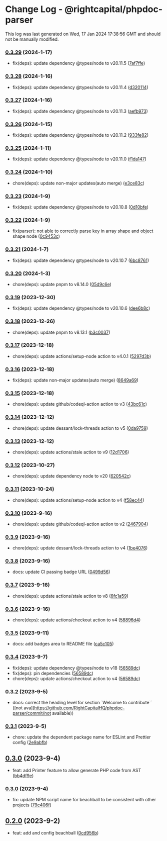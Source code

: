 # Change Log - @rightcapital/phpdoc-parser

This log was last generated on Wed, 17 Jan 2024 17:38:56 GMT and should not be manually modified.

<!-- Start content -->

### [0.3.29](https://github.com/RightCapitalHQ/phpdoc-parser/tree/@rightcapital/phpdoc-parser_v0.3.29) (2024-1-17)

- fix(deps): update dependency @types/node to v20.11.5 ([7af7ffe](https://github.com/RightCapitalHQ/phpdoc-parser/commit/7af7ffe93d1b04725d7d263b9f07f264bde8afd0))

### [0.3.28](https://github.com/RightCapitalHQ/phpdoc-parser/tree/@rightcapital/phpdoc-parser_v0.3.28) (2024-1-16)

- fix(deps): update dependency @types/node to v20.11.4 ([d320114](https://github.com/RightCapitalHQ/phpdoc-parser/commit/d320114d94fb6f4e3bfdcd288d79c0f0f6e27763))

### [0.3.27](https://github.com/RightCapitalHQ/phpdoc-parser/tree/@rightcapital/phpdoc-parser_v0.3.27) (2024-1-16)

- fix(deps): update dependency @types/node to v20.11.3 ([aefb973](https://github.com/RightCapitalHQ/phpdoc-parser/commit/aefb973f9d3b240da4a30f7919a162187e32f840))

### [0.3.26](https://github.com/RightCapitalHQ/phpdoc-parser/tree/@rightcapital/phpdoc-parser_v0.3.26) (2024-1-15)

- fix(deps): update dependency @types/node to v20.11.2 ([933fe82](https://github.com/RightCapitalHQ/phpdoc-parser/commit/933fe820c7d48079dd0e92590b0964171106f709))

### [0.3.25](https://github.com/RightCapitalHQ/phpdoc-parser/tree/@rightcapital/phpdoc-parser_v0.3.25) (2024-1-11)

- fix(deps): update dependency @types/node to v20.11.0 ([f1da147](https://github.com/RightCapitalHQ/phpdoc-parser/commit/f1da147bd1988251becf441b384d3365b1d6f06a))

### [0.3.24](https://github.com/RightCapitalHQ/phpdoc-parser/tree/@rightcapital/phpdoc-parser_v0.3.24) (2024-1-10)

- chore(deps): update non-major updates(auto merge) ([e3ce83c](https://github.com/RightCapitalHQ/phpdoc-parser/commit/e3ce83c894af5207f7c9695a6b713889597d9bca))

### [0.3.23](https://github.com/RightCapitalHQ/phpdoc-parser/tree/@rightcapital/phpdoc-parser_v0.3.23) (2024-1-9)

- fix(deps): update dependency @types/node to v20.10.8 ([0d10bfe](https://github.com/RightCapitalHQ/phpdoc-parser/commit/0d10bfec280be4096317323016d55eb242bad915))

### [0.3.22](https://github.com/RightCapitalHQ/phpdoc-parser/tree/@rightcapital/phpdoc-parser_v0.3.22) (2024-1-9)

- fix(parser): not able to correctly parse key in array shape and object shape node ([0c9453c](https://github.com/RightCapitalHQ/phpdoc-parser/commit/0c9453c66b53b3c633f660b9ef9e563020ac0ff0))

### [0.3.21](https://github.com/RightCapitalHQ/phpdoc-parser/tree/@rightcapital/phpdoc-parser_v0.3.21) (2024-1-7)

- fix(deps): update dependency @types/node to v20.10.7 ([6bc8761](https://github.com/RightCapitalHQ/phpdoc-parser/commit/6bc8761d0fd77b80ce189d285025d6184866ac19))

### [0.3.20](https://github.com/RightCapitalHQ/phpdoc-parser/tree/@rightcapital/phpdoc-parser_v0.3.20) (2024-1-3)

- chore(deps): update pnpm to v8.14.0 ([05d9c6e](https://github.com/RightCapitalHQ/phpdoc-parser/commit/05d9c6ebea6ade90703e6e606d94ebc8e0b3df2c))

### [0.3.19](https://github.com/RightCapitalHQ/phpdoc-parser/tree/@rightcapital/phpdoc-parser_v0.3.19) (2023-12-30)

- fix(deps): update dependency @types/node to v20.10.6 ([dee6b8c](https://github.com/RightCapitalHQ/phpdoc-parser/commit/dee6b8c43ba3215e933dce9684f1866ee19dfa24))

### [0.3.18](https://github.com/RightCapitalHQ/phpdoc-parser/tree/@rightcapital/phpdoc-parser_v0.3.18) (2023-12-26)

- chore(deps): update pnpm to v8.13.1 ([b3c0037](https://github.com/RightCapitalHQ/phpdoc-parser/commit/b3c003744e9bab05c724eecb061743a3438c1168))

### [0.3.17](https://github.com/RightCapitalHQ/phpdoc-parser/tree/@rightcapital/phpdoc-parser_v0.3.17) (2023-12-18)

- chore(deps): update actions/setup-node action to v4.0.1 ([5297d3b](https://github.com/RightCapitalHQ/phpdoc-parser/commit/5297d3b899cb6b7da71c4d3a0e8a71b27deff904))

### [0.3.16](https://github.com/RightCapitalHQ/phpdoc-parser/tree/@rightcapital/phpdoc-parser_v0.3.16) (2023-12-18)

- fix(deps): update non-major updates(auto merge) ([8649a69](https://github.com/RightCapitalHQ/phpdoc-parser/commit/8649a69c3fa364dc19a668b7c7e1c52c0fbbc548))

### [0.3.15](https://github.com/RightCapitalHQ/phpdoc-parser/tree/@rightcapital/phpdoc-parser_v0.3.15) (2023-12-18)

- chore(deps): update github/codeql-action action to v3 ([43bc61c](https://github.com/RightCapitalHQ/phpdoc-parser/commit/43bc61c925d0cc4fad15e59df30570be0fbd1025))

### [0.3.14](https://github.com/RightCapitalHQ/phpdoc-parser/tree/@rightcapital/phpdoc-parser_v0.3.14) (2023-12-12)

- chore(deps): update dessant/lock-threads action to v5 ([0da9759](https://github.com/RightCapitalHQ/phpdoc-parser/commit/0da9759df1a62b9a9028d368cb4558d3f83d60e1))

### [0.3.13](https://github.com/RightCapitalHQ/phpdoc-parser/tree/@rightcapital/phpdoc-parser_v0.3.13) (2023-12-12)

- chore(deps): update actions/stale action to v9 ([12d1706](https://github.com/RightCapitalHQ/phpdoc-parser/commit/12d1706689a13713f30c13288c9d08fe5b8fbae9))

### [0.3.12](https://github.com/RightCapitalHQ/phpdoc-parser/tree/@rightcapital/phpdoc-parser_v0.3.12) (2023-10-27)

- chore(deps): update dependency node to v20 ([620542c](https://github.com/RightCapitalHQ/phpdoc-parser/commit/620542c57f262cc346202abfafc212ac9ce5cc33))

### [0.3.11](https://github.com/RightCapitalHQ/phpdoc-parser/tree/@rightcapital/phpdoc-parser_v0.3.11) (2023-10-24)

- chore(deps): update actions/setup-node action to v4 ([f58ec44](https://github.com/RightCapitalHQ/phpdoc-parser/commit/f58ec44f088eee4c124754f0c3c452af8f9f4cb1))

### [0.3.10](https://github.com/RightCapitalHQ/phpdoc-parser/tree/@rightcapital/phpdoc-parser_v0.3.10) (2023-9-16)

- chore(deps): update github/codeql-action action to v2 ([2467904](https://github.com/RightCapitalHQ/phpdoc-parser/commit/246790430802f846a48faf53194cdb4145aaf40c))

### [0.3.9](https://github.com/RightCapitalHQ/phpdoc-parser/tree/@rightcapital/phpdoc-parser_v0.3.9) (2023-9-16)

- chore(deps): update dessant/lock-threads action to v4 ([1be4076](https://github.com/RightCapitalHQ/phpdoc-parser/commit/1be4076665aefdfd10c3c0cdc43b3e35e4fb2122))

### [0.3.8](https://github.com/RightCapitalHQ/phpdoc-parser/tree/@rightcapital/phpdoc-parser_v0.3.8) (2023-9-16)

- docs: update CI passing badge URL ([0499d56](https://github.com/RightCapitalHQ/phpdoc-parser/commit/0499d56da8f2e56eb79ce0c0de480bf631f09586))

### [0.3.7](https://github.com/RightCapitalHQ/phpdoc-parser/tree/@rightcapital/phpdoc-parser_v0.3.7) (2023-9-16)

- chore(deps): update actions/stale action to v8 ([6fc1a59](https://github.com/RightCapitalHQ/phpdoc-parser/commit/6fc1a596be7eac2d6afa2b71b69376c4a5fb7a33))

### [0.3.6](https://github.com/RightCapitalHQ/phpdoc-parser/tree/@rightcapital/phpdoc-parser_v0.3.6) (2023-9-16)

- chore(deps): update actions/checkout action to v4 ([58896d4](https://github.com/RightCapitalHQ/phpdoc-parser/commit/58896d41a16b88bfda83412cac59432e259aee06))

### [0.3.5](https://github.com/RightCapitalHQ/phpdoc-parser/tree/@rightcapital/phpdoc-parser_v0.3.5) (2023-9-11)

- docs: add badges area to README file ([ca5c105](https://github.com/RightCapitalHQ/phpdoc-parser/commit/ca5c1052fd35037337579af47c4d3be8b74f51e5))

### [0.3.4](https://github.com/RightCapitalHQ/phpdoc-parser/tree/@rightcapital/phpdoc-parser_v0.3.4) (2023-9-7)

- fix(deps): update dependency @types/node to v18 ([56589dc](https://github.com/RightCapitalHQ/phpdoc-parser/commit/56589dc8a449605e14cf6cde869b833b88ad3a47))
- fix(deps): pin dependencies ([56589dc](https://github.com/RightCapitalHQ/phpdoc-parser/commit/56589dc8a449605e14cf6cde869b833b88ad3a47))
- chore(deps): update actions/checkout action to v4 ([56589dc](https://github.com/RightCapitalHQ/phpdoc-parser/commit/56589dc8a449605e14cf6cde869b833b88ad3a47))

### [0.3.2](https://github.com/RightCapitalHQ/phpdoc-parser/tree/@rightcapital/phpdoc-parser_v0.3.2) (2023-9-5)

- docs: correct the heading level for section `Welcome to contribute`` ([not ava](https://github.com/RightCapitalHQ/phpdoc-parser/commit/not available))

### [0.3.1](https://github.com/RightCapitalHQ/phpdoc-parser/tree/@rightcapital/phpdoc-parser_v0.3.1) (2023-9-5)

- chore: update the dependent package name for ESLint and Prettier config ([2e9abfb](https://github.com/RightCapitalHQ/phpdoc-parser/commit/2e9abfb6b6e42c6e4d43d51b84c0486fb3875414))

## [0.3.0](https://github.com/RightCapitalHQ/phpdoc-parser/tree/@rightcapital/phpdoc-parser_v0.3.0) (2023-9-4)

- feat: add Printer feature to allow generate PHP code from AST ([bb4df9e](https://github.com/RightCapitalHQ/phpdoc-parser/commit/bb4df9e7a16d66d6217dcb62f6118cab9d7f91bb))

### [0.3.0](https://github.com/RightCapitalHQ/phpdoc-parser/tree/@rightcapital/phpdoc-parser_v0.3.0) (2023-9-4)

- fix: update NPM script name for beachball to be consistent with other projects ([79c406f](https://github.com/RightCapitalHQ/phpdoc-parser/commit/79c406f572736c990873d4dcd18f3da3e7d26735))

## [0.2.0](https://github.com/RightCapitalHQ/phpdoc-parser/tree/@rightcapital/phpdoc-parser_v0.2.0) (2023-9-2)

- feat: add and config beachball ([0cd956b](https://github.com/RightCapitalHQ/phpdoc-parser/commit/0cd956bca807f44ae1abf8869db81d53cd78e9cd))
